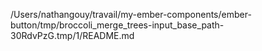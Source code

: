 /Users/nathangouy/travail/my-ember-components/ember-button/tmp/broccoli_merge_trees-input_base_path-30RdvPzG.tmp/1/README.md